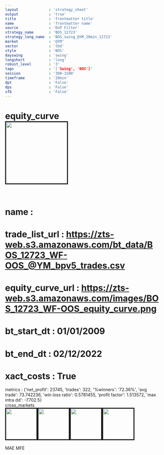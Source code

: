 ```yaml
---
layout              : 'strategy_sheet'
output              : 'true'
title               : 'frontmatter title'
name                : 'frontmatter name'
source              : 'DnP Filter'
strategy_name       : 'BOS_12723'
strategy_long_name  : 'BOS_swing_@YM_20min_12723'
market              : '@YM'
sector              : 'tbd'
style               : 'BOS'
dayswing            : 'swing'
longshort           : 'long'
robust_level        : '3'
tags                : '['Swing', 'BOS']'
session             : '300-1500'
timeframe           : '20min'
dpt                 : 'False'
dps                 : 'False'
sfb                 : 'False'
---
```

equity_curve<br>
<img src='https://zts-web.s3.amazonaws.com/images/BOS_12723_WF-OOS_equity_curve.png' alt='' border=3 height=200><br><br>
================
name                : <br>
================
trade_list_url      : https://zts-web.s3.amazonaws.com/bt_data/BOS_12723_WF-OOS_@YM_bpv5_trades.csv<br>
================
equity_curve_url    : https://zts-web.s3.amazonaws.com/images/BOS_12723_WF-OOS_equity_curve.png<br>
================
bt_start_dt         : 01/01/2009<br>
================
bt_end_dt           : 02/12/2022<br>
================
xact_costs          : True<br>
================
metrics             : {'net_profit': 23745, 'trades': 322, '%winners': '72.36%', 'avg trade': 73.742236, 'win loss ratio': 0.5781455, 'profit factor': 1.513572, 'max intra dd': -7702.5}<br>
cross_markets<br>
<img src='https://zts-web.s3.amazonaws.com/images/BOS_12723_GrpStress_@NQ_equity_curve.png' alt='' border=3 height=100><img src='https://zts-web.s3.amazonaws.com/images/BOS_12723_GrpStress_@EMD_equity_curve.png' alt='' border=3 height=100><img src='https://zts-web.s3.amazonaws.com/images/BOS_12723_GrpStress_@RTY_equity_curve.png' alt='' border=3 height=100><img src='https://zts-web.s3.amazonaws.com/images/BOS_12723_GrpStress_@ES_equity_curve.png' alt='' border=3 height=100><br><br>
MAE
MFE
